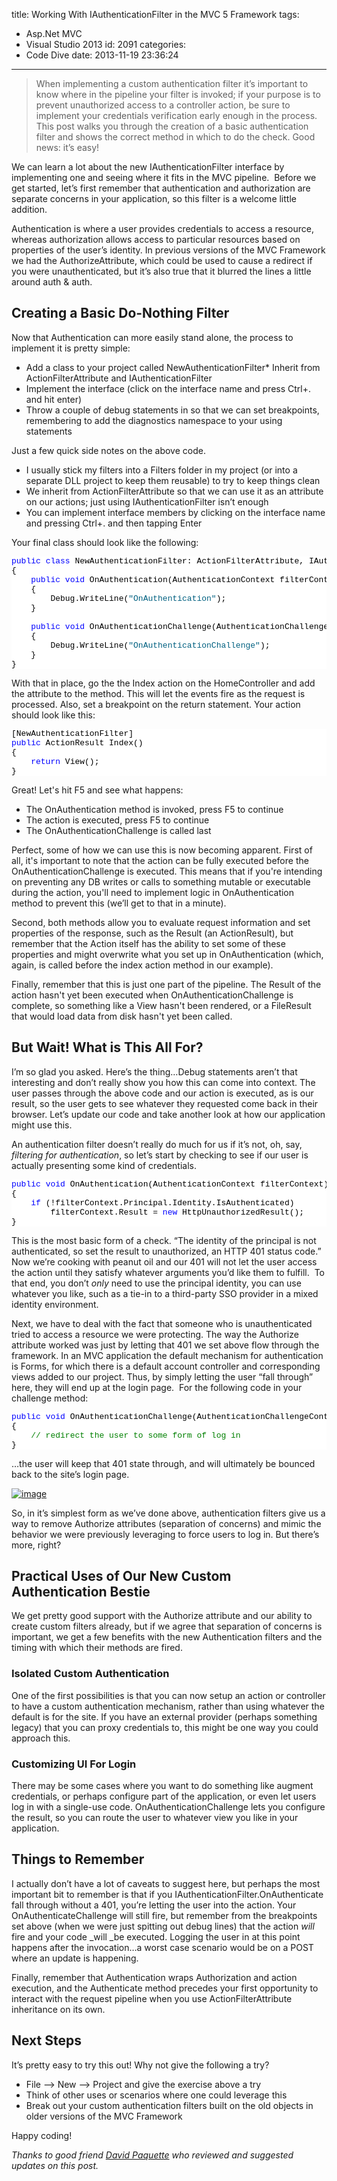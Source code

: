 title: Working With IAuthenticationFilter in the MVC 5 Framework
tags:
  - Asp.Net MVC
  - Visual Studio 2013
id: 2091
categories:
  - Code Dive
date: 2013-11-19 23:36:24
---

> When implementing a custom authentication filter it’s important to know where in the pipeline your filter is invoked; if your purpose is to prevent unauthorized access to a controller action, be sure to implement your credentials verification early enough in the process. This post walks you through the creation of a basic authentication filter and shows the correct method in which to do the check. Good news: it’s easy! 

We can learn a lot about the new IAuthenticationFilter interface by implementing one and seeing where it fits in the MVC pipeline.&nbsp; Before we get started, let’s first remember that authentication and authorization are separate concerns in your application, so this filter is a welcome little addition. 

Authentication is where a user provides credentials to access a resource, whereas authorization allows access to particular resources based on properties of the user’s identity. In previous versions of the MVC Framework we had the AuthorizeAttribute, which could be used to cause a redirect if you were unauthenticated, but it’s also true that it blurred the lines a little around auth &amp; auth.&nbsp; 

## Creating a Basic Do-Nothing Filter

Now that Authentication can more easily stand alone, the process to implement it is pretty simple:

*   Add a class to your project called NewAuthenticationFilter*   Inherit from ActionFilterAttribute and IAuthenticationFilter
*   Implement the interface (click on the interface name and press Ctrl+. and hit enter)
*   Throw a couple of debug statements in so that we can set breakpoints, remembering to add the diagnostics namespace to your using statements 

Just a few quick side notes on the above code. 

*   I usually stick my filters into a Filters folder in my project (or into a separate DLL project to keep them reusable) to try to keep things clean
*   We inherit from ActionFilterAttribute so that we can use it as an attribute on our actions; just using IAuthenticationFilter isn’t enough
*   You can implement interface members by clicking on the interface name and pressing Ctrl+. and then tapping Enter 

Your final class should look like the following:
<pre class="csharpcode"><span class="kwrd">public</span> <span class="kwrd">class</span> NewAuthenticationFilter: ActionFilterAttribute, IAuthenticationFilter
{
    <span class="kwrd">public</span> <span class="kwrd">void</span> OnAuthentication(AuthenticationContext filterContext)
    {
        Debug.WriteLine(<span class="str">"OnAuthentication"</span>);
    }

    <span class="kwrd">public</span> <span class="kwrd">void</span> OnAuthenticationChallenge(AuthenticationChallengeContext filterContext)
    {
        Debug.WriteLine(<span class="str">"OnAuthenticationChallenge"</span>);
    }
}</pre>
<style type="text/css">.csharpcode, .csharpcode pre
{
	font-size: small;
	color: black;
	font-family: consolas, "Courier New", courier, monospace;
	background-color: #ffffff;
	/*white-space: pre;*/
}
.csharpcode pre { margin: 0em; }
.csharpcode .rem { color: #008000; }
.csharpcode .kwrd { color: #0000ff; }
.csharpcode .str { color: #006080; }
.csharpcode .op { color: #0000c0; }
.csharpcode .preproc { color: #cc6633; }
.csharpcode .asp { background-color: #ffff00; }
.csharpcode .html { color: #800000; }
.csharpcode .attr { color: #ff0000; }
.csharpcode .alt 
{
	background-color: #f4f4f4;
	width: 100%;
	margin: 0em;
}
.csharpcode .lnum { color: #606060; }
</style>

With that in place, go the the Index action on the HomeController and add the attribute to the method. This will let the events fire as the request is processed. Also, set a breakpoint on the return statement. Your action should look like this:
<pre class="csharpcode">[NewAuthenticationFilter]
<span class="kwrd">public</span> ActionResult Index()
{
    <span class="kwrd">return</span> View();
}</pre>
<style type="text/css">.csharpcode, .csharpcode pre
{
	font-size: small;
	color: black;
	font-family: consolas, "Courier New", courier, monospace;
	background-color: #ffffff;
	/*white-space: pre;*/
}
.csharpcode pre { margin: 0em; }
.csharpcode .rem { color: #008000; }
.csharpcode .kwrd { color: #0000ff; }
.csharpcode .str { color: #006080; }
.csharpcode .op { color: #0000c0; }
.csharpcode .preproc { color: #cc6633; }
.csharpcode .asp { background-color: #ffff00; }
.csharpcode .html { color: #800000; }
.csharpcode .attr { color: #ff0000; }
.csharpcode .alt 
{
	background-color: #f4f4f4;
	width: 100%;
	margin: 0em;
}
.csharpcode .lnum { color: #606060; }
</style>

Great! Let's hit F5 and see what happens:

*   The OnAuthentication method is invoked, press F5 to continue
*   The action is executed, press F5 to continue
*   The OnAuthenticationChallenge is called last

Perfect, some of how we can use this is now becoming apparent. First of all, it's important to note that the action can be fully executed before the OnAuthenticationChallenge is executed. This means that if you're intending on preventing any DB writes or calls to something mutable or executable during the action, you'll need to implement logic in OnAuthentication method to prevent this (we’ll get to that in a minute).

Second, both methods allow you to evaluate request information and set properties of the response, such as the Result (an ActionResult), but remember that the Action itself has the ability to set some of these properties and might overwrite what you set up in OnAuthentication (which, again, is called before the index action method in our example).

Finally, remember that this is just one part of the pipeline. The Result of the action hasn't yet been executed when OnAuthenticationChallenge is complete, so something like a View hasn't been rendered, or a FileResult that would load data from disk hasn't yet been called.

## But Wait! What is This All For?

I’m so glad you asked. Here’s the thing…Debug statements aren’t that interesting and don’t really show you how this can come into context. The user passes through the above code and our action is executed, as is our result, so the user gets to see whatever they requested come back in their browser. Let’s update our code and take another look at how our application might use this.

An authentication filter doesn’t really do much for us if it’s not, oh, say, _filtering for authentication_, so let’s start by checking to see if our user is actually presenting some kind of credentials. 
<pre class="csharpcode"><span class="kwrd">public</span> <span class="kwrd">void</span> OnAuthentication(AuthenticationContext filterContext)
{
    <span class="kwrd">if</span> (!filterContext.Principal.Identity.IsAuthenticated)
        filterContext.Result = <span class="kwrd">new</span> HttpUnauthorizedResult();
}</pre>
<style type="text/css">.csharpcode, .csharpcode pre
{
	font-size: small;
	color: black;
	font-family: consolas, "Courier New", courier, monospace;
	background-color: #ffffff;
	/*white-space: pre;*/
}
.csharpcode pre { margin: 0em; }
.csharpcode .rem { color: #008000; }
.csharpcode .kwrd { color: #0000ff; }
.csharpcode .str { color: #006080; }
.csharpcode .op { color: #0000c0; }
.csharpcode .preproc { color: #cc6633; }
.csharpcode .asp { background-color: #ffff00; }
.csharpcode .html { color: #800000; }
.csharpcode .attr { color: #ff0000; }
.csharpcode .alt 
{
	background-color: #f4f4f4;
	width: 100%;
	margin: 0em;
}
.csharpcode .lnum { color: #606060; }
</style>

<style type="text/css">.csharpcode, .csharpcode pre
{
	font-size: small;
	color: black;
	font-family: consolas, "Courier New", courier, monospace;
	background-color: #ffffff;
	/*white-space: pre;*/
}
.csharpcode pre { margin: 0em; }
.csharpcode .rem { color: #008000; }
.csharpcode .kwrd { color: #0000ff; }
.csharpcode .str { color: #006080; }
.csharpcode .op { color: #0000c0; }
.csharpcode .preproc { color: #cc6633; }
.csharpcode .asp { background-color: #ffff00; }
.csharpcode .html { color: #800000; }
.csharpcode .attr { color: #ff0000; }
.csharpcode .alt 
{
	background-color: #f4f4f4;
	width: 100%;
	margin: 0em;
}
.csharpcode .lnum { color: #606060; }
</style>

This is the most basic form of a check. “The identity of the principal is not authenticated, so set the result to unauthorized, an HTTP 401 status code.” Now we’re cooking with peanut oil and our 401 will not let the user access the action until they satisfy whatever arguments you’d like them to fulfill.&nbsp; To that end, you don’t _only_ need to use the principal identity, you can use whatever you like, such as a tie-in to a third-party SSO provider in a mixed identity environment.

Next, we have to deal with the fact that someone who is unauthenticated tried to access a resource we were protecting. The way the Authorize attribute worked was just by letting that 401 we set above flow through the framework. In an MVC application the default mechanism for authentication is Forms, for which there is a default account controller and corresponding views added to our project. Thus, by simply letting the user “fall through” here, they will end up at the login page.&nbsp; For the following code in your challenge method:
<pre class="csharpcode"><span class="kwrd">public</span> <span class="kwrd">void</span> OnAuthenticationChallenge(AuthenticationChallengeContext filterContext)
{
    <span class="rem">// redirect the user to some form of log in</span>
}</pre>
<style type="text/css">.csharpcode, .csharpcode pre
{
	font-size: small;
	color: black;
	font-family: consolas, "Courier New", courier, monospace;
	background-color: #ffffff;
	/*white-space: pre;*/
}
.csharpcode pre { margin: 0em; }
.csharpcode .rem { color: #008000; }
.csharpcode .kwrd { color: #0000ff; }
.csharpcode .str { color: #006080; }
.csharpcode .op { color: #0000c0; }
.csharpcode .preproc { color: #cc6633; }
.csharpcode .asp { background-color: #ffff00; }
.csharpcode .html { color: #800000; }
.csharpcode .attr { color: #ff0000; }
.csharpcode .alt 
{
	background-color: #f4f4f4;
	width: 100%;
	margin: 0em;
}
.csharpcode .lnum { color: #606060; }
</style>

…the user will keep that 401 state through, and will ultimately be bounced back to the site’s login page.

[![image](http://jameschambers.com/wp-content/uploads/2013/11/image_thumb.png "image")](http://jameschambers.com/wp-content/uploads/2013/11/image1.png)

So, in it’s simplest form as we’ve done above, authentication filters give us a way to remove Authorize attributes (separation of concerns) and mimic the behavior we were previously leveraging to force users to log in. But there’s more, right?

## Practical Uses of Our New Custom Authentication Bestie

We get pretty good support with the Authorize attribute and our ability to create custom filters already, but if we agree that separation of concerns is important, we get a few benefits with the new Authentication filters and the timing with which their methods are fired.

### 

### Isolated Custom Authentication

One of the first possibilities is that you can now setup an action or controller to have a custom authentication mechanism, rather than using whatever the default is for the site. If you have an external provider (perhaps something legacy) that you can proxy credentials to, this might be one way you could approach this.

### Customizing UI For Login

There may be some cases where you want to do something like augment credentials, or perhaps configure part of the application, or even let users log in with a single-use code. OnAuthenticationChallenge lets you configure the result, so you can route the user to whatever view you like in your application.

## 

## Things to Remember

I actually don’t have a lot of caveats to suggest here, but perhaps the most important bit to remember is that if you IAuthenticationFilter.OnAuthenticate fall through without a 401, you’re letting the user into the action. Your OnAuthenticateChallenge will still fire, but remember from the breakpoints set above (when we were just spitting out debug lines) that the action _will_ fire and your code _will _be executed. Logging the user in at this point happens after the invocation…a worst case scenario would be on a POST where an update is happening.

Finally, remember that Authentication wraps Authorization and action execution, and the Authenticate method precedes your first opportunity to interact with the request pipeline when you use ActionFilterAttribute inheritance on its own.

## Next Steps

It’s pretty easy to try this out! Why not give the following a try?

*   File –&gt; New –&gt; Project and give the exercise above a try
*   Think of other uses or scenarios where one could leverage this
*   Break out your custom authentication filters built on the old objects in older versions of the MVC Framework

Happy coding!

_Thanks to good friend [David Paquette](https://twitter.com/Dave_Paquette) who reviewed and suggested updates on this post._